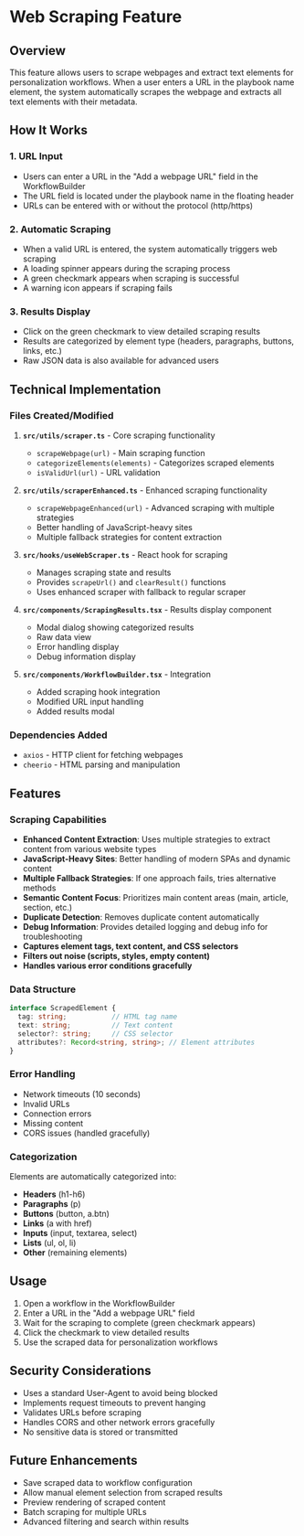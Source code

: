 # Web Scraping Feature

## Overview
This feature allows users to scrape webpages and extract text elements for personalization workflows. When a user enters a URL in the playbook name element, the system automatically scrapes the webpage and extracts all text elements with their metadata.

## How It Works

### 1. URL Input
- Users can enter a URL in the "Add a webpage URL" field in the WorkflowBuilder
- The URL field is located under the playbook name in the floating header
- URLs can be entered with or without the protocol (http/https)

### 2. Automatic Scraping
- When a valid URL is entered, the system automatically triggers web scraping
- A loading spinner appears during the scraping process
- A green checkmark appears when scraping is successful
- A warning icon appears if scraping fails

### 3. Results Display
- Click on the green checkmark to view detailed scraping results
- Results are categorized by element type (headers, paragraphs, buttons, links, etc.)
- Raw JSON data is also available for advanced users

## Technical Implementation

### Files Created/Modified

1. **`src/utils/scraper.ts`** - Core scraping functionality
   - `scrapeWebpage(url)` - Main scraping function
   - `categorizeElements(elements)` - Categorizes scraped elements
   - `isValidUrl(url)` - URL validation

2. **`src/utils/scraperEnhanced.ts`** - Enhanced scraping functionality
   - `scrapeWebpageEnhanced(url)` - Advanced scraping with multiple strategies
   - Better handling of JavaScript-heavy sites
   - Multiple fallback strategies for content extraction

3. **`src/hooks/useWebScraper.ts`** - React hook for scraping
   - Manages scraping state and results
   - Provides `scrapeUrl()` and `clearResult()` functions
   - Uses enhanced scraper with fallback to regular scraper

4. **`src/components/ScrapingResults.tsx`** - Results display component
   - Modal dialog showing categorized results
   - Raw data view
   - Error handling display
   - Debug information display

5. **`src/components/WorkflowBuilder.tsx`** - Integration
   - Added scraping hook integration
   - Modified URL input handling
   - Added results modal

### Dependencies Added
- `axios` - HTTP client for fetching webpages
- `cheerio` - HTML parsing and manipulation

## Features

### Scraping Capabilities
- **Enhanced Content Extraction**: Uses multiple strategies to extract content from various website types
- **JavaScript-Heavy Sites**: Better handling of modern SPAs and dynamic content
- **Multiple Fallback Strategies**: If one approach fails, tries alternative methods
- **Semantic Content Focus**: Prioritizes main content areas (main, article, section, etc.)
- **Duplicate Detection**: Removes duplicate content automatically
- **Debug Information**: Provides detailed logging and debug info for troubleshooting
- **Captures element tags, text content, and CSS selectors**
- **Filters out noise (scripts, styles, empty content)**
- **Handles various error conditions gracefully**

### Data Structure
```typescript
interface ScrapedElement {
  tag: string;           // HTML tag name
  text: string;          // Text content
  selector?: string;     // CSS selector
  attributes?: Record<string, string>; // Element attributes
}
```

### Error Handling
- Network timeouts (10 seconds)
- Invalid URLs
- Connection errors
- Missing content
- CORS issues (handled gracefully)

### Categorization
Elements are automatically categorized into:
- **Headers** (h1-h6)
- **Paragraphs** (p)
- **Buttons** (button, a.btn)
- **Links** (a with href)
- **Inputs** (input, textarea, select)
- **Lists** (ul, ol, li)
- **Other** (remaining elements)

## Usage

1. Open a workflow in the WorkflowBuilder
2. Enter a URL in the "Add a webpage URL" field
3. Wait for the scraping to complete (green checkmark appears)
4. Click the checkmark to view detailed results
5. Use the scraped data for personalization workflows

## Security Considerations

- Uses a standard User-Agent to avoid being blocked
- Implements request timeouts to prevent hanging
- Validates URLs before scraping
- Handles CORS and other network errors gracefully
- No sensitive data is stored or transmitted

## Future Enhancements

- Save scraped data to workflow configuration
- Allow manual element selection from scraped results
- Preview rendering of scraped content
- Batch scraping for multiple URLs
- Advanced filtering and search within results 